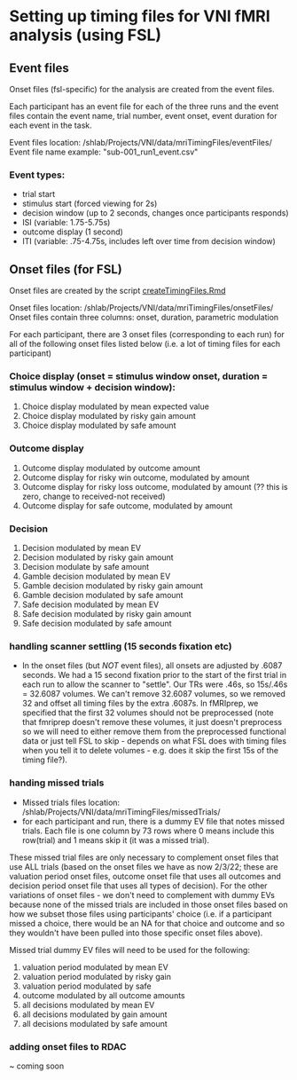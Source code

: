 # Setting up timing files for VNI fMRI analysis (using FSL)

## Event files
Onset files (fsl-specific) for the analysis are created from the event files. 

Each participant has an event file for each of the three runs and the event files contain the event name, trial number, event onset, event duration for each event in the task. 

Event files location: /shlab/Projects/VNI/data/mriTimingFiles/eventFiles/
Event file name example: "sub-001_run1_event.csv"
### Event types:
- trial start 
- stimulus start (forced viewing for 2s)
- decision window (up to 2 seconds, changes once participants responds)
- ISI (variable: 1.75-5.75s)
- outcome display (1 second)
- ITI (variable: .75-4.75s, includes left over time from decision window)


## Onset files (for FSL)
Onset files are created by the script [createTimingFiles.Rmd](./createTimingFiles.Rmd)

Onset files location: /shlab/Projects/VNI/data/mriTimingFiles/onsetFiles/
Onset files contain three columns: onset, duration, parametric modulation

For each participant, there are 3 onset files (corresponding to each run) for all of the following onset files listed below (i.e. a lot of timing files for each participant)

### Choice display (onset = stimulus window onset, duration = stimulus window + decision window):
1) Choice display modulated by mean expected value
2) Choice display modulated by risky gain amount
3) Choice display modulated by safe amount

### Outcome display 
1) Outcome display modulated by outcome amount
2) Outcome display for risky win outcome, modulated by amount
3) Outcome display for risky loss outcome, modulated by amount (?? this is zero, change to received-not received)
4) Outcome display for safe outcome, modulated by amount

### Decision
1) Decision modulated by mean EV
2) Decision modulated by risky gain amount
3) Decision modulate by safe amount
4) Gamble decision modulated by mean EV
5) Gamble decision modulated by risky gain amount
6) Gamble decision modulated by safe amount
7) Safe decision modulated by mean EV
8) Safe decision modulated by risky gain amount
9) Safe decision modulated by safe amount

### handling scanner settling (15 seconds fixation etc)
- In the onset files (but *NOT* event files), all onsets are adjusted by .6087 seconds. We had a 15 second fixation prior to the start of the first trial in each run to allow the scanner to "settle". Our TRs were .46s, so 15s/.46s = 32.6087 volumes. We can't remove 32.6087 volumes, so we removed 32 and offset all timing files by the extra .6087s. In fMRIprep, we specified that the first 32 volumes should not be preprocessed (note that fmriprep doesn't remove these volumes, it just doesn't preprocess so we will need to either remove them from the preprocessed functional data or just tell FSL to skip - depends on what FSL does with timing files when you tell it to delete volumes - e.g. does it skip the first 15s of the timing file?).

### handing missed trials
- Missed trials files location: /shlab/Projects/VNI/data/mriTimingFiles/missedTrials/
- for each participant and run, there is a dummy EV file that notes missed trials. Each file is one column by 73 rows where 0 means include this row(trial) and 1 means skip it (it was a missed trial). 

These missed trial files are only necessary to complement onset files that use ALL trials (based on the onset files we have as now 2/3/22; these are valuation period onset files, outcome onset file that uses all outcomes and decision period onset file that uses all types of decision). For the other variations of onset files - we don't need to complement with dummy EVs because none of the missed trials are included in those onset files based on how we subset those files using participants' choice (i.e. if a participant missed a choice, there would be an NA for that choice and outcome and so they wouldn't have been pulled into those specific onset files above).

Missed trial dummy EV files will need to be used for the following:
1) valuation period modulated by mean EV 
2) valuation period modulated by risky gain 
3) valuation period modulated by safe 
4) outcome modulated by all outcome amounts 
5) all decisions modulated by mean EV 
6) all decisions modulated by gain amount  
7) all decisions modulated by safe amount  

### adding onset files to RDAC
~ coming soon
